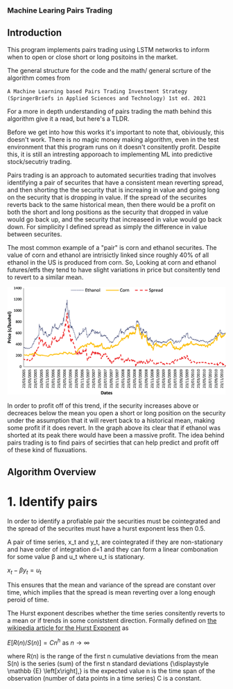 ### Machine Learing Pairs Trading 

## Introduction
This program implements pairs trading using LSTM networks to inform when to open or close short or long positoins in the market.

The general structure for the code and the math/ general scrture of the algorithm comes from 

	A Machine Learning based Pairs Trading Investment Strategy (SpringerBriefs in Applied Sciences and Technology) 1st ed. 2021

For a more in depth understanding of pairs trading the math behind this algorithm give it a read, but here's a TLDR.

Before we get into how this works it's important to note that, obiviously, this doesn't work. 
There is no magic money making algorithm, even in the test environment that this program runs on it doesn't consitently profit.
Despite this, it is still an intresting apporoach to implementing ML into predictive stock/secutriy trading. 

Pairs trading is an approach to automated securities trading that involves identifying a pair of securites that have a consistent mean reverting spread, 
and then shorting the the security that is increaing in value and going long on the security that is dropping in value. If the spread of the securites reverts back to 
the same historical mean, then there would be a profit on both the short and long positions as the security that dropped in value would go back up, and the security that increaseed in value would go back down. 
For simplicity I defined spread as simply the difference in value between securites.  

The most common example of a "pair" is corn and ethanol securites. The value of corn and ethanol are intrisictly linked since roughly 40% of all ethanol in the US is produced from corn. 
So, Looking at corn and ethanol futures/etfs they tend to have slight variations in price but consitently tend to revert to a similar mean. 

![plot](./corn_ethanol_spread.png)

In order to profit off of this trend, if the security increases above or decreaces below the mean you open a short or long position on the security under the assumption that it will revert back to a historical mean, making some profit if it does revert. 
In the graph above its clear that if ethanol was shorted at its peak there would have been a massive profit. The idea behind pairs trading is to find pairs of secirties that can help predict and profit off of these kind of fluxuations. 


## Algorithm Overview

# 1. Identify pairs  
	
In order to identify a profiable pair the securities must be cointegrated and the spread of the securites must have a hurst exponent less then 0.5.  

A pair of time series, x_t and y_t, are cointegrated if they are non-stationary and have order of integration d=1 and they can form a linear combonation for some value β and u_t where u_t is stationary.
	
$x_t - βy_t = u_t$
		
This ensures that the mean and variance of the spread are constant over time, which implies that the spread is mean reverting over a long enough peroid of time. 

The Hurst exponent describes whether the time series consitently reverts to a mean or if trends in some coniststent direction.
Formally defined on [the wikipedia article for the Hurst Exponent](https://en.wikipedia.org/wiki/Hurst_exponent) as 
	
$E[R(n)/S(n)] = Cn^{h}$ as $n \rightarrow \infty$

where R(n) is the range of the first n cumulative deviations from the mean
S(n) is the series (sum) of the first n standard deviations
{\displaystyle \mathbb {E} \left[x\right]\,} is the expected value
n is the time span of the observation (number of data points in a time series)
C is a constant.
